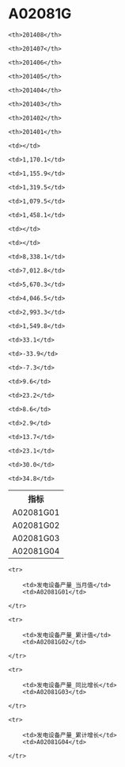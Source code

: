A02081G
======


<table>

<tr>
    <th>指标</th>
    
    <th>201408</th>
    
    <th>201407</th>
    
    <th>201406</th>
    
    <th>201405</th>
    
    <th>201404</th>
    
    <th>201403</th>
    
    <th>201402</th>
    
    <th>201401</th>
    
</tr>


<tr>
    <td>A02081G01</td>
    
    <td></td>
    
    <td>1,170.1</td>
    
    <td>1,155.9</td>
    
    <td>1,319.5</td>
    
    <td>1,079.5</td>
    
    <td>1,458.1</td>
    
    <td></td>
    
    <td></td>
    

</tr>

<tr>
    <td>A02081G02</td>
    
    <td>8,338.1</td>
    
    <td>7,012.8</td>
    
    <td>5,670.3</td>
    
    <td>4,046.5</td>
    
    <td>2,993.3</td>
    
    <td>1,549.8</td>
    

</tr>

<tr>
    <td>A02081G03</td>
    
    <td>33.1</td>
    
    <td>-33.9</td>
    
    <td>-7.3</td>
    
    <td>9.6</td>
    
    <td>23.2</td>
    

</tr>

<tr>
    <td>A02081G04</td>
    
    <td>8.6</td>
    
    <td>2.9</td>
    
    <td>13.7</td>
    
    <td>23.1</td>
    
    <td>30.0</td>
    
    <td>34.8</td>
    

</tr>


</table>

<table>
    
    <tr>

        <td>发电设备产量_当月值</td>
        <td>A02081G01</td>

    </tr>
    
    <tr>

        <td>发电设备产量_累计值</td>
        <td>A02081G02</td>

    </tr>
    
    <tr>

        <td>发电设备产量_同比增长</td>
        <td>A02081G03</td>

    </tr>
    
    <tr>

        <td>发电设备产量_累计增长</td>
        <td>A02081G04</td>

    </tr>
    
</table>